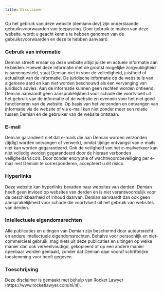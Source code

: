 ```yaml
---
title: Disclaimer
---
```


Op het gebruik van deze website (demiann.dev) zijn onderstaande
gebruiksvoorwaarden van toepassing. Door gebruik te maken van deze website,
wordt u geacht kennis te hebben genomen van de gebruiksvoorwaarden en deze
te hebben aanvaard.

<h3>Gebruik van informatie</h3>
Demian streeft ernaar op deze website altijd juiste en actuele informatie
aan te bieden. Hoewel deze informatie met de grootst mogelijke
zorgvuldigheid is samengesteld, staat Demian niet in voor de volledigheid,
juistheid of actualiteit van de informatie. De juridische informatie op de
website is van algemene aard en kan niet worden beschouwd als een vervanging
van juridisch advies. Aan de informatie kunnen geen rechten worden ontleend.
Demian aanvaardt geen aansprakelijkheid voor schade die voortvloeit uit het
gebruik van de informatie of de website en evenmin voor het niet goed
functioneren van de website. Op basis van het verzenden en ontvangen van
informatie via de website of via e-mail kan niet zonder meer een relatie
tussen Demian en de gebruiker van de website ontstaan.

<h3>E-mail</h3>
Demian garandeert niet dat e-mails die aan Demian worden verzonden (tijdig)
worden ontvangen of verwerkt, omdat tijdige ontvangst van e-mails niet kan
worden gegarandeerd. Ook de veiligheid van het e-mailverkeer kan niet
volledig worden gegarandeerd door de hieraan verbonden veiligheidsrisico’s.
Door zonder encryptie of wachtwoordbeveiliging per e-mail met Demian te
corresponderen, accepteert u dit risico.

<h3>Hyperlinks</h3>
Deze website kan hyperlinks bevatten naar websites van derden. Demian heeft
geen invloed op websites van derden en is niet verantwoordelijk voor de
beschikbaarheid of inhoud daarvan. Demian aanvaardt dan ook geen
aansprakelijkheid voor schade die voortvloeit uit het gebruik van websites
van derden.

<h3>Intellectuele eigendomsrechten</h3>
Alle publicaties en uitingen van Demian zijn beschermd door auteursrecht en
andere intellectuele eigendomsrechten. Behalve voor persoonlijk en
niet-commercieel gebruik, mag niets uit deze publicaties en uitingen op
welke manier dan ook verveelvoudigd, gekopieerd of op een andere manier
openbaar worden gemaakt, zonder dat Demian daar vooraf schriftelijke
toestemming voor heeft gegeven.

<h3>Toeschrijving</h3>
Deze disclaimer is gemaakt met behulp van Rocket Lawyer
(https://www.rocketlawyer.com/nl/nl).
